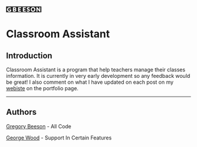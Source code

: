 ![Gbeeson Logo](misc/current_website.gif)
# Classroom Assistant 


## Introduction
Classroom Assistant is a program that help teachers manage their classes information. 
It is currently in very early development so any feedback would be great! I also comment 
on what I have updated on each post on my [webiste](https://gbeeson.dev) on the portfolio page.

---

## Authors
[Gregory Beeson](https://gitlab.com/GregoryBeeson) - All Code

[George Wood](https://gitlab.com/gwo0d) - Support In Certain Features
